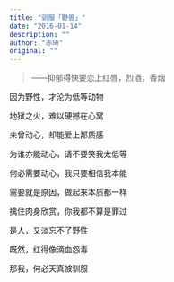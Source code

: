 ```yaml
---
title: "驯服「野兽」"
date: "2016-01-14"
description: ""
author: "赤琦"
original: ""
---
```

> ——抑郁得快要恋上红唇，烈酒，香烟

因为野性，才沦为低等动物

地狱之火，难以硬撼在心窝

未曾动心，却能爱上那质感


为谁亦能动心，请不要笑我太低等

何必需要动心，我只要相信我本能

需要就是原因，做起来本质都一样

擒住肉身欣赏，你我都不算是罪过


是人，又淡忘不了野性

既然，红得像滴血怨毒

那我，何必天真被驯服
